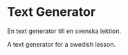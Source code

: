 <h1>Text Generator</h1>
<p>En text generator till en svenska lektion.</p>
<p>A text generator for a swedish lesson.</p>
